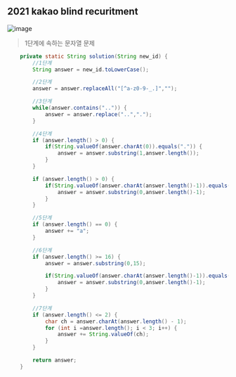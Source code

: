 ## 2021 kakao blind recuritment

![image](https://img1.daumcdn.net/thumb/R1280x0/?scode=mtistory2&fname=https%3A%2F%2Fblog.kakaocdn.net%2Fdn%2FcgVXAM%2FbtrlZvY7mmw%2FKmBXhSTuQe8IsavSJmzNkK%2Fimg.png)

> 1단계에 속하는 문자열 문제


```java
    private static String solution(String new_id) {
        //1단계
        String answer = new_id.toLowerCase();

        //2단계
        answer = answer.replaceAll("[^a-z0-9-_.]","");

        //3단계
        while(answer.contains("..")) {
            answer = answer.replace("..",".");
        }

        //4단계
        if (answer.length() > 0) {
            if(String.valueOf(answer.charAt(0)).equals(".")) {
                answer = answer.substring(1,answer.length());
            }
        }

        if (answer.length() > 0) {
            if(String.valueOf(answer.charAt(answer.length()-1)).equals(".")) {
                answer = answer.substring(0,answer.length()-1);
            }
        }

        //5단계
        if (answer.length() == 0) {
            answer += "a";
        }

        //6단계
        if (answer.length() >= 16) {
            answer = answer.substring(0,15);

            if(String.valueOf(answer.charAt(answer.length()-1)).equals(".")) {
                answer = answer.substring(0,answer.length()-1);
            }
        }

        //7단계
        if (answer.length() <= 2) {
            char ch = answer.charAt(answer.length() - 1);
            for (int i =answer.length(); i < 3; i++) {
                answer += String.valueOf(ch);
            }
        }

        return answer;
    }
```
